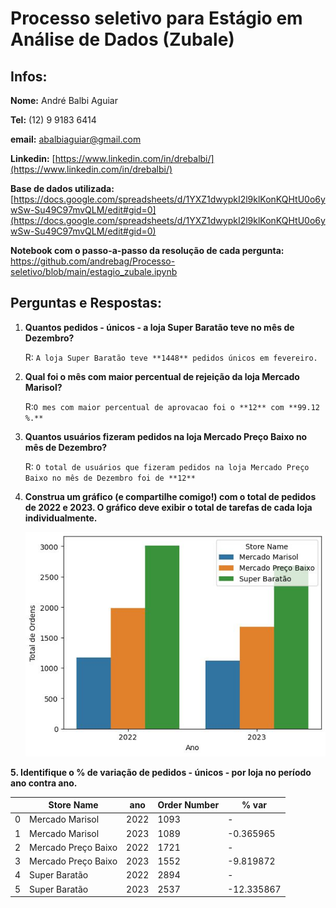 # Processo seletivo para Estágio em Análise de Dados (Zubale)

## Infos:

**Nome:** André Balbi Aguiar

**Tel:** (12) 9 9183 6414

**email:** abalbiaguiar@gmail.com

**Linkedin:** [https://www.linkedin.com/in/drebalbi/](https://www.linkedin.com/in/drebalbi/)

**Base de dados utilizada:** [https://docs.google.com/spreadsheets/d/1YXZ1dwypkI2l9klKonKQHtU0o6ywSw-Su49C97mvQLM/edit#gid=0](https://docs.google.com/spreadsheets/d/1YXZ1dwypkI2l9klKonKQHtU0o6ywSw-Su49C97mvQLM/edit#gid=0)

**Notebook com o passo-a-passo da resolução de cada pergunta:** https://github.com/andrebag/Processo-seletivo/blob/main/estagio_zubale.ipynb

## **Perguntas e Respostas:**

1. **Quantos pedidos - únicos - a loja Super Baratão teve no mês de Dezembro?**
    
    R: `A loja Super Baratão teve **1448** pedidos únicos em fevereiro.`
    
2. **Qual foi o mês com maior percentual de rejeição da loja Mercado Marisol?**
    
    R:`O mes com maior percentual de aprovacao foi o **12** com **99.12 %.**`
    
3. **Quantos usuários fizeram pedidos na loja Mercado Preço Baixo no mês de Dezembro?**
    
    R: `O total de usuários que fizeram pedidos na loja Mercado Preço Baixo no mês de Dezembro foi de **12**`
    
4. **Construa um gráfico (e compartilhe comigo!) com o total de pedidos de 2022 e 2023. O gráfico deve exibir o total de tarefas de cada loja individualmente.**
    
    ![My Image](graph01.JPG)
    

**5. Identifique o % de variação de pedidos - únicos - por loja no período ano contra ano.**

|  | Store Name | ano | Order Number | % var |
| --- | --- | --- | --- | --- |
| 0 | Mercado Marisol | 2022 | 1093 | - |
| 1 | Mercado Marisol | 2023 | 1089 | -0.365965 |
| 2 | Mercado Preço Baixo | 2022 | 1721 | - |
| 3 | Mercado Preço Baixo | 2023 | 1552 | -9.819872 |
| 4 | Super Baratão | 2022 | 2894 | - |
| 5 | Super Baratão | 2023 | 2537 | -12.335867 |
